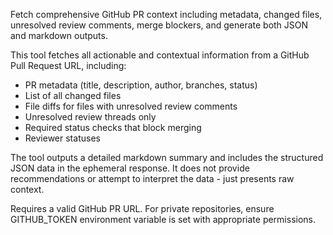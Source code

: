 Fetch comprehensive GitHub PR context including metadata, changed files, unresolved review comments, merge blockers, and generate both JSON and markdown outputs.

This tool fetches all actionable and contextual information from a GitHub Pull Request URL, including:
- PR metadata (title, description, author, branches, status)
- List of all changed files
- File diffs for files with unresolved review comments
- Unresolved review threads only
- Required status checks that block merging
- Reviewer statuses

The tool outputs a detailed markdown summary and includes the structured JSON data in the ephemeral response. It does not provide recommendations or attempt to interpret the data - just presents raw context.

Requires a valid GitHub PR URL. For private repositories, ensure GITHUB_TOKEN environment variable is set with appropriate permissions. 